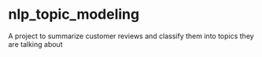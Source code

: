 # nlp_topic_modeling
A project to summarize customer reviews and classify them into topics they are talking about
